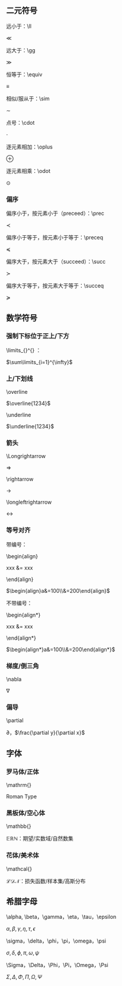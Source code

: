

## 二元符号

远小于：\ll

$\ll$ 

远大于：\gg

$\gg$

恒等于：\equiv

$\equiv$

相似/服从于：\sim

$\sim$

点号：\cdot

$\cdot$

逐元素相加：\oplus

$\oplus$

逐元素相乘：\odot

$\odot$

### 偏序

偏序小于，按元素小于（preceed）：\prec

$\prec$

偏序小于等于，按元素小于等于：\preceq

$\preceq$

偏序大于，按元素大于（succeed）：\succ

$\succ$

偏序大于等于，按元素大于等于：\succeq

$\succeq$

## 数学符号

### 强制下标位于正上/下方

\limits_{}^{} ：

$\sum\limits_{i=1}^{\infty}$

### 上/下划线

\overline

$\overline{1234}$

\underline

$\underline{1234}$

### 箭头

\Longrightarrow

$\Longrightarrow$

\rightarrow

$\rightarrow$

\longleftrightarrow

$\longleftrightarrow$

### 等号对齐

带编号：

\begin{align}

xxx &= xxx 

\end{align}

$\begin{align}a&=100\\&=200\end{align}$

不带编号：

\begin{align*}

xxx &= xxx 

\end{align*}

$\begin{align*}a&=100\\&=200\end{align*}$

### 梯度/倒三角

\nabla

$\nabla$

### 偏导

\partial

$\partial$，$\frac{\partial y}{\partial x}$

## 字体

### 罗马体/正体

\mathrm{}

$\mathrm{Roman\ Type}$

### 黑板体/空心体

\mathbb{}

$\mathbb{ERN}$：期望/实数域/自然数集

### 花体/美术体

\mathcal{}

$\mathcal{LDN}$：损失函数/样本集/高斯分布

## 希腊字母

\alpha,  \beta，\gamma，\eta，\tau，\epsilon

$\alpha,\beta,\gamma,\eta,\tau,\epsilon$

\sigma，\delta，\phi，\pi，\omega，\psi

$\sigma,\delta,\phi,\pi,\omega,\psi$

\Sigma，\Delta，\Phi，\Pi，\Omega，\Psi

$\Sigma, \Delta,\Phi,\Pi,\Omega,\Psi$
